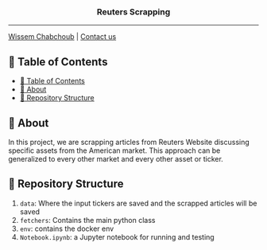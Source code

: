 <h3 align="center">Reuters Scrapping</h3>

---

[Wissem Chabchoub](https://www.linkedin.com/in/wissem-chabchoub/) | [Contact us](mailto:chb.wissem@gmail.com)

## 📝 Table of Contents

- [📝 Table of Contents](#-table-of-contents)
- [🧐 About <a name = "about"></a>](#-about)
- [🎥 Repository Structure  <a name = "repo-struct"></a>](#-repository-structure)


## 🧐 About <a name = "about"></a>

In this project, we are scrapping articles from Reuters Website discussing specific assets from the American market. This approach can be generalized to every other market and every other asset or ticker. 


## 🎥 Repository Structure  <a name = "repo-struct"></a>


1. `data`: Where the input tickers are saved and the scrapped articles will be saved
2. `fetchers`: Contains the main python class
3. `env`: contains the docker env
4. `Notebook.ipynb`: a Jupyter notebook for running and testing
